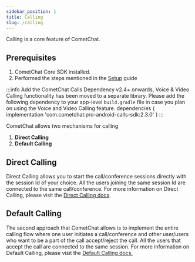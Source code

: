 ```yaml
---
sidebar_position: 1
title: Calling
slug: /calling
---
```


Calling is a core feature of CometChat.

## Prerequisites

1. CometChat Core SDK installed.
2. Performed the steps mentioned in the [Setup](./setup) guide

:::info Add the CometChat Calls Dependency
 v2.4+ onwards, Voice & Video Calling functionality has been moved to a separate library. Please add the following dependency to your app-level `build.gradle` file in case you plan on using the Voice and Video Calling feature. dependencies \{ implementation 'com.cometchat:pro-android-calls-sdk:2.3.0' }
:::

CometChat allows two mechanisms for calling

1. **Direct Calling**
2. **Default Calling**

## Direct Calling

Direct Calling allows you to start the call/conference sessions directly with the session Id of your choice. All the users joining the same session Id are connected to the same call/conference.
For more information on Direct Calling, please visit the [Direct Calling docs](./calling-direct-calling).

## Default Calling

The second approach that CometChat allows is to implement the entire calling flow where one user initiates a call/conference and other user/users who want to be a part of the call accept/reject the call. All the users that accept the call are connected to the same session.
For more information on Default Calling, please visit the [Default Calling docs.](./calling-default-calling)